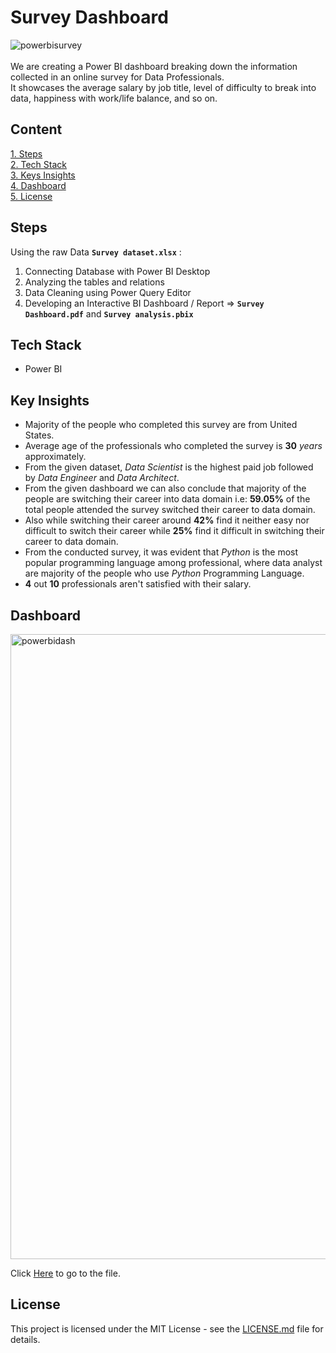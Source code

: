 # Survey Dashboard

![powerbisurvey](https://github.com/jeanbaptistejacq/Survey-Dashboard-PowerBI/assets/80902643/ae92bba5-ec3c-45c6-939d-673177e06b59)
</br>
</br>
We are creating a Power BI dashboard breaking down the information collected in an online survey for Data Professionals. 
</br>
It showcases the average salary by job title, level of difficulty to break into data, happiness with work/life balance, and so on.

## Content

[1. Steps](#steps)  
[2. Tech Stack](#tech-stack)  
[3. Keys Insights](#key-insights)  
[4. Dashboard](#dashboard)  
[5. License](#license)  

## Steps
Using the raw Data **`Survey dataset.xlsx`** :
1. Connecting Database with Power BI Desktop
2. Analyzing the tables and relations
3. Data Cleaning using Power Query Editor
4. Developing an Interactive BI Dashboard / Report => **`Survey Dashboard.pdf`** and **`Survey analysis.pbix`**


## Tech Stack
- Power BI

## Key Insights
- Majority of the people who completed this survey are from United States.
- Average age of the professionals who completed the survey is **30** *years* approximately.
- From the given dataset, *Data Scientist* is the highest paid job followed by *Data Engineer* and *Data Architect*.
- From the given dashboard we can also conclude that majority of the people are switching their career into data domain i.e: **59.05%** of the total people attended the survey switched their career to data domain.
- Also while switching their career around **42%** find it neither easy nor difficult to switch their career while **25%** find it difficult in switching their career to data domain.
- From the conducted survey, it was evident that *Python* is the most popular programming language among professional, where data analyst are majority of the people who use *Python* Programming Language.
- **4** out **10** professionals aren't satisfied with their salary.

## Dashboard
<img width="1000" alt="powerbidash" src="https://github.com/jeanbaptistejacq/Survey-Dashboard-PowerBI/assets/80902643/193284a4-fbfe-46be-921a-4d01658bfa23">
</br>

Click [Here](https://github.com/jeanbaptistejacq/Survey-Dashboard-PowerBI/blob/main/Survey%20Dashboard.pdf) to go to the file.

## License

This project is licensed under the MIT License - see the [LICENSE.md](LICENSE) file for details.
